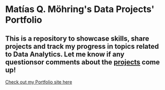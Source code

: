 # Matías Q. Möhring's Data Projects' Portfolio

## This is a repository to showcase skills, share projects and track my progress in topics related to Data Analytics. Let me know if any questionsor comments about the [**projects**](https://mqmohring.github.io/portfolio/projects/) come up!

[Check out my Portfolio site here](https://mqmohring.github.io/portfolio/)